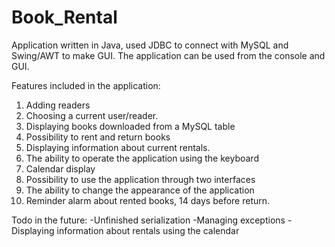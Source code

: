 # Book_Rental
Application written in Java, used JDBC to connect with MySQL and Swing/AWT to make GUI. 
The application can be used from the console and GUI.

Features included in the application:
1. Adding readers
2. Choosing a current user/reader. 
3. Displaying books downloaded from a MySQL table
4. Possibility to rent and return books
5. Displaying information about current rentals.
6. The ability to operate the application using the keyboard
7. Calendar display
8. Possibility to use the application through two interfaces
9. The ability to change the appearance of the application
10. Reminder alarm about rented books, 14 days before return.


Todo in the future: 
-Unfinished serialization
-Managing exceptions
-Displaying information about rentals using the calendar

